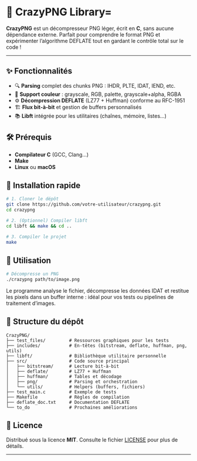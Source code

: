 # 🚀 CrazyPNG Library=

**CrazyPNG** est un décompresseur PNG léger, écrit en **C**, sans aucune dépendance externe. Parfait pour comprendre le format PNG et expérimenter l’algorithme DEFLATE tout en gardant le contrôle total sur le code !

---

## ✨ Fonctionnalités

* 🔍 **Parsing** complet des chunks PNG : IHDR, PLTE, IDAT, IEND, etc.
* 🎨 **Support couleur** : grayscale, RGB, palette, grayscale+alpha, RGBA
* ⚙️ **Décompression DEFLATE** (LZ77 + Huffman) conforme au RFC-1951
* 🏗️ **Flux bit-à-bit** et gestion de buffers personnalisés
* 📚 **Libft** intégrée pour les utilitaires (chaînes, mémoire, listes…)

## 🛠️ Prérequis

* **Compilateur C** (GCC, Clang…)
* **Make**
* **Linux** ou **macOS**

## 🚀 Installation rapide

```bash
# 1. Cloner le dépôt
git clone https://github.com/votre-utilisateur/crazypng.git
cd crazypng

# 2. (Optionnel) Compiler libft
cd libft && make && cd ..

# 3. Compiler le projet
make
```

## 🎯 Utilisation

```bash
# Décompresse un PNG
./crazypng path/to/image.png
```

Le programme analyse le fichier, décompresse les données IDAT et restitue les pixels dans un buffer interne : idéal pour vos tests ou pipelines de traitement d’images.

## 📂 Structure du dépôt

```
CrazyPNG/
├── test_files/         # Ressources graphiques pour les tests
├── includes/           # En-têtes (bitstream, deflate, huffman, png, utils)
├── libft/              # Bibliothèque utilitaire personnelle
├── src/                # Code source principal
│   ├── bitstream/      # Lecture bit-à-bit
│   ├── deflate/        # LZ77 + Huffman
│   ├── huffman/        # Tables et décodage
│   ├── png/            # Parsing et orchestration
│   └── utils/          # Helpers (buffers, fichiers)
├── test_main.c         # Exemple de tests
├── Makefile            # Règles de compilation
├── deflate_doc.txt     # Documentation DEFLATE
└── to_do               # Prochaines améliorations
```

## 📜 Licence

Distribué sous la licence **MIT**. Consulte le fichier [LICENSE](LICENSE) pour plus de détails.

---
